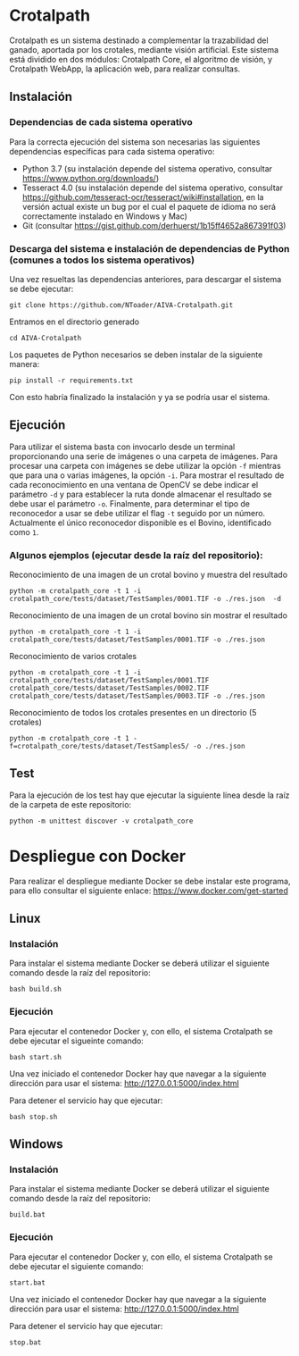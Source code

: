# Crotalpath
Crotalpath es un sistema destinado a complementar la trazabilidad del ganado,
aportada por los crotales, mediante visión artificial. Este sistema está dividido
en dos módulos: Crotalpath Core, el algoritmo de visión, y Crotalpath WebApp, la aplicación web, para 
realizar consultas.


## Instalación

### Dependencias de cada sistema operativo
Para la correcta ejecución del sistema son necesarias las siguientes dependencias específicas para cada sistema 
operativo:
- Python 3.7 (su instalación depende del sistema operativo, consultar https://www.python.org/downloads/)
- Tesseract 4.0 (su instalación depende del sistema operativo, consultar 
https://github.com/tesseract-ocr/tesseract/wiki#installation, en la versión actual existe un bug por el cual el paquete 
de idioma no será correctamente instalado en Windows y Mac)
- Git (consultar https://gist.github.com/derhuerst/1b15ff4652a867391f03)

### Descarga del sistema e instalación de dependencias de Python (comunes a todos los sistema operativos)
Una vez resueltas las dependencias anteriores, para descargar el sistema se debe ejecutar:

```
git clone https://github.com/NToader/AIVA-Crotalpath.git
```

Entramos en el directorio generado
```
cd AIVA-Crotalpath
```

Los paquetes de Python necesarios se deben instalar de la siguiente manera:

```
pip install -r requirements.txt
```

Con esto habría finalizado la instalación y ya se podría usar el sistema.

## Ejecución
Para utilizar el sistema basta con invocarlo desde un terminal proporcionando 
una serie de imágenes o una carpeta de imágenes. 
Para procesar una carpeta con imágenes se debe utilizar la opción ```-f``` 
mientras que para una o varias imágenes, la opción ```-i```. Para mostrar el resultado de cada reconocimiento
en una ventana de OpenCV se debe indicar el parámetro ``-d`` y para establecer la ruta donde almacenar el resultado
se debe usar el parámetro ``-o``. Finalmente, para determinar el tipo de reconocedor a usar se debe utilizar el flag
``-t`` seguido por un número. Actualmente el único reconocedor disponible es el Bovino, identificado como ``1``.

### Algunos ejemplos (ejecutar desde la raíz del repositorio):
Reconocimiento de una imagen de un crotal bovino y muestra del resultado
```
python -m crotalpath_core -t 1 -i crotalpath_core/tests/dataset/TestSamples/0001.TIF -o ./res.json  -d 
```

Reconocimiento de una imagen de un crotal bovino sin mostrar el resultado
```
python -m crotalpath_core -t 1 -i crotalpath_core/tests/dataset/TestSamples/0001.TIF -o ./res.json
```


Reconocimiento de varios crotales
```
python -m crotalpath_core -t 1 -i crotalpath_core/tests/dataset/TestSamples/0001.TIF crotalpath_core/tests/dataset/TestSamples/0002.TIF crotalpath_core/tests/dataset/TestSamples/0003.TIF -o ./res.json 
```

Reconocimiento de todos los crotales presentes en un directorio (5 crotales)
```
python -m crotalpath_core -t 1 -f=crotalpath_core/tests/dataset/TestSamples5/ -o ./res.json
```

## Test
Para la ejecución de los test hay que ejecutar la siguiente línea desde la raíz
de la carpeta de este repositorio:
``` 
python -m unittest discover -v crotalpath_core
```

# Despliegue con Docker

Para realizar el despliegue mediante Docker se debe instalar este programa,
para ello consultar el siguiente enlace: https://www.docker.com/get-started

## Linux
### Instalación 
Para instalar el sistema mediante Docker se deberá utilizar el siguiente comando desde la raíz del repositorio:
```
bash build.sh
```
### Ejecución
Para ejecutar el contenedor Docker y, con ello, el sistema Crotalpath se debe ejecutar el 
sigueinte comando:
```
bash start.sh
```
Una vez iniciado el contenedor Docker hay que navegar a la siguiente dirección para usar el sistema: 
http://127.0.0.1:5000/index.html



Para detener el servicio hay que ejecutar:
```
bash stop.sh
```


## Windows
### Instalación 
Para instalar el sistema mediante Docker se deberá utilizar el siguiente comando desde la raíz del repositorio:
```
build.bat
```
### Ejecución
Para ejecutar el contenedor Docker y, con ello, el sistema Crotalpath se debe ejecutar el 
siguiente comando:
```
start.bat
```
Una vez iniciado el contenedor Docker hay que navegar a la siguiente dirección para usar el sistema: 
http://127.0.0.1:5000/index.html


Para detener el servicio hay que ejecutar:
```
stop.bat
```